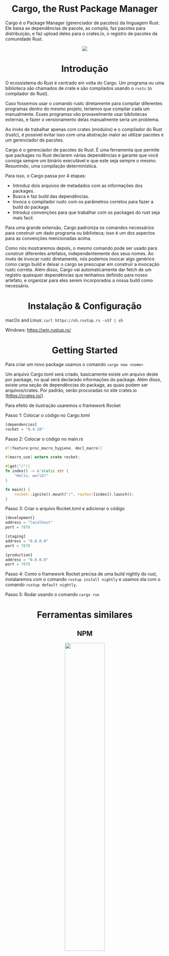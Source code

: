 <h1 align="center">
    <strong>Cargo, the Rust Package Manager</strong>
</h1>

Cargo é o Package Manager (gerenciador de pacotes) da linguagem Rust. Ele baixa as dependências de pacote, as compila, faz pacotes para distribuição, e faz upload deles para o crates.io, o registro de pacotes da comunidade Rust.

<div align="center">
    <img src="https://user-images.githubusercontent.com/102993694/200188311-3480a96c-49c4-4362-8a2b-313d72a759b4.png">
</div>

<h1 align="center">
  Introdução
</h2>

O ecossistema do Rust é centrado em volta do Cargo. Um programa ou uma biblioteca são chamados de crate e são compilados usando o `rustc` (o compilador do Rust).

Caso fossemos usar o comando rustc diretamente para compilar diferentes programas dentro do mesmo projeto, teríamos que compilar cada um manualmente. Esses programas vão provavelmente usar bibliotecas externas, e fazer o versionamento delas manualmente seria um problema.

Ao invés de trabalhar apenas com crates (módulos) e o compilador do Rust (rustc), é possível evitar isso com uma abstração maior ao utilizar pacotes e um gerenciador de pacotes.

Cargo é o gerenciador de pacotes do Rust. É uma ferramenta que permite que packages no Rust declarem várias dependências e garante que você consiga sempre um binário executável e que este seja sempre o mesmo. Resumindo, uma compilação determinística.

Para isso, o Cargo passa por 4 etapas:

- Introduz dois arquivos de metadados com as informações dos packages.
- Busca e faz build das dependências.
- Invoca o compilador rustc com os parâmetros corretos para fazer a build do package.
- Introduz convenções para que trabalhar com os packages do rust seja mais facil.

Para uma grande extensão, Cargo padroniza os comandos necessários para construir um dado programa ou biblioteca; isso é um dos aspectos para as convenções mencionadas acima.

Como nós mostraremos depois, o mesmo comando pode ser usado para construir diferentes artefatos, independentemente dos seus nomes. Ao invés de invocar rustc diretamente, nós podemos invocar algo genérico como cargo build e deixar o cargo se preocupar em construir a invocação rustc correta. Além disso, Cargo vai automaticamente dar fetch de um registro quaisquer dependências que tenhamos definido para nosso artefato, e organizar para eles serem incorporados a nossa build como necessário.

<h1 align="center">
  Instalação & Configuração
</h2>

macOs and Linux:
`curl https://sh.rustup.rs -sSf | sh`

Windows:
https://win.rustup.rs/

<h1 align="center">
  Getting Started
</h2>

Para criar um novo package usamos o comando `cargo new <nome>`

Um arquivo Cargo.toml será criado, basicamente existe um arquivo deste por package, no qual será declarado informações do package. Além disso, existe uma seção de dependências do package, as quais podem ser arquivos/crates. Por padrão, serão procuradas no site crates.io (https://crates.io/).

Para efeito de ilustração usaremos o framework Rocket

Passo 1: Colocar o código no Cargo.toml
```Rust
[dependencies]
rocket = "0.4.10"
```
Passo 2: Colocar o código no main.rs
```Rust
#![feature(proc_macro_hygiene, decl_macro)]

#[macro_use] extern crate rocket;

#[get("/")]
fn index() -> &'static str {
    "Hello, world!"
}

fn main() {
    rocket::ignite().mount("/", routes![index]).launch();
}
```
Passo 3: Criar o arquivo Rocket.toml e adicionar o código
```Rust
[development]
address = "localhost"
port = 7878

[staging]
address = "0.0.0.0"
port = 7878

[production]
address = "0.0.0.0"
port = 7878
```

Passo 4: Como o framework Rocket precisa de uma build nightly do rust, instalaremos com o comando `rustup install nightly` e usamos ela com o comando `rustup default nightly`.

Passo 5: Rodar usando o comando `cargo run`

<h1 align="center">
  Ferramentas similares
</h2>

<h2 align="center">
  NPM
</h2>

<div align="center">
    <img src="https://upload.wikimedia.org/wikipedia/commons/thumb/d/db/Npm-logo.svg/800px-Npm-logo.svg.png" width="50%">
</div>


NPM (originalmente, a abreviação para Node Package Manager) é o Gerenciador de pacotes padrão para o ambiente de execução Javascript, Node.js. Ele consiste em um cliente de linha de comando e um banco de dados online de pacotes públicos e privados, gratuítos e pagos, chamado de NPM Registry (Registro NPM). O NPM Registry é acessado por meio do client e os pacotes disponíveis podem ser navegados e pesquisados ​​por meio do site npm. 



<h2 align="center">
  YARN
</h2>

<div align="center">
    <img src="https://classic.yarnpkg.com/assets/og_image.png" width="50%">
</div>

O Yarn foi criado a partir de uma insatisfação com o Npm, pois ele apresentava alguns contratempos, dentre eles a demora em realizar alguma instalação ou atualização de segurança. Devido a esses problemas, o Facebook (Meta), juntamente com o Google e outras empresas, desenvolveram o Yarn para ser rápido, seguro e eficiente.

O Yarn pode paralelizar, isso significa que faz a instalação apenas uma vez, resultando em um processo de instalação dos pacotes mais rápido, pois possui um cacheamento global de cada pacote instalado e, assim que você precisar instalar novamente, o Yarn irá buscar nesse cache, mudando apenas a versão. 